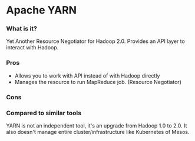 # Apache YARN

### What is it?
Yet Another Resource Negotiator for Hadoop 2.0. Provides an API layer to interact with Hadoop.

### Pros
- Allows you to work with API instead of with Hadoop directly
- Manages the resource to run MapReduce job. (Resource Negotiator)

### Cons


### Compared to similar tools
YARN is not an independent tool, it's an upgrade from Hadoop 1.0 to 2.0. It also doesn't manage entire cluster/infrastructure like Kubernetes of Mesos.